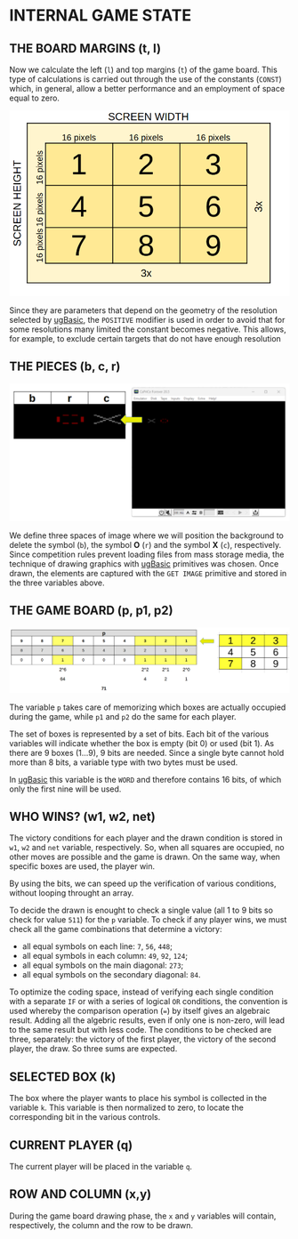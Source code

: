 # INTERNAL GAME STATE

## THE BOARD MARGINS (t, l)

Now we calculate the left (`l`) and top margins (`t`) of the game board. This type of calculations is carried out through the use of the constants (`CONST`) which, in general, allow a better performance and an employment of space equal to zero.

![game board geometry](../pictures/game-board-geometry.png)

Since they are parameters that depend on the geometry of the resolution selected by  [ugBasic](https://ugbasic.iwashere.eu), the `POSITIVE` modifier is used in order to avoid that for some resolutions many limited the constant becomes negative. This allows, for example, to exclude certain targets that do not have enough resolution

## THE PIECES (b, c, r)

![game symbols](../pictures/game-symbols.png)

We define three spaces of image where we will position the background to delete the symbol (`b`), the symbol **O** (`r`) and the symbol **X** (`c`), respectively. Since competition rules prevent loading files from mass storage media, the technique of drawing graphics with [ugBasic](https://ugbasic.iwashere.eu) primitives was chosen. Once drawn, the elements are captured with the `GET IMAGE` primitive and stored in the three variables above.

## THE GAME BOARD (p, p1, p2)

![game board state](../pictures/game-board-state.png)

The variable `p` takes care of memorizing which boxes are actually occupied during the game, while `p1` and `p2` do the same for each player. 

The set of boxes is represented by a set of bits. Each bit of the various variables will indicate whether the box is empty (bit 0) or used (bit 1). As there are 9 boxes (1...9), 9 bits are needed. Since a single byte cannot hold more than 8 bits, a variable type with two bytes must be used. 

In [ugBasic](https://ugbasic.iwashere.eu) this variable is the `WORD` and therefore contains 16 bits, of which only the first nine will be used.

## WHO WINS? (w1, w2, net)

The victory conditions for each player and the drawn condition is stored in `w1`, `w2` and `net` variable, respectively. So, when all squares are occupied, no other moves are possible and the game is drawn. On the same way, when specific boxes are used, the player win.

By using the bits, we can speed up the verification of various conditions, without looping throught an array.

To decide the drawn is enought to check a single value (all 1 to 9 bits so check for value `511`) for the `p` variable. To check if any player wins, we must check all the game combinations that determine a victory:

  * all equal symbols on each line: `7`, `56`, `448`;
  * all equal symbols in each column: `49`, `92`, `124`;
  * all equal symbols on the main diagonal: `273`;
  * all equal symbols on the secondary diagonal: `84`.

To optimize the coding space, instead of verifying each single condition with a separate `IF` or with a series of logical `OR` conditions, the convention is used whereby the comparison operation (`=`) by itself gives an algebraic result. Adding all the algebric results, even if only one is non-zero, will lead to the same result but with less code. The conditions to be checked are three, separately: the victory of the first player, the victory of the second player, the draw. So three sums are expected.

## SELECTED BOX (k)

The box where the player wants to place his symbol is collected in the variable `k`. This variable is then normalized to zero, to locate the corresponding bit in the various controls.

## CURRENT PLAYER (q)

The current player will be placed in the variable `q`.

## ROW AND COLUMN (x,y)

During the game board drawing phase, the `x` and `y` variables will contain, respectively, the column and the row to be drawn.
